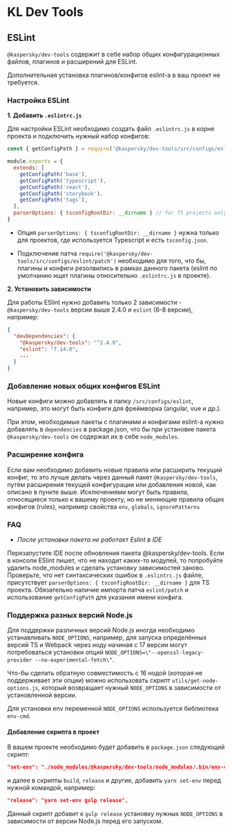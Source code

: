 # KL Dev Tools

## ESLint

`@kaspersky/dev-tools`  содержит в себе набор общих конфигурационных файлов, плагинов и расширений для ESLint.

Дополнительная установка плагинов/конфигов eslint-а в ваш проект не требуется.

### Настройка ESLint

**1. Добавить  `.eslintrc.js`**

Для настройки ESLint необходимо создать файл `.eslintrc.js` в корне проекта и подключить нужный набор конфигов:

```js
const { getConfigPath } = require('@kaspersky/dev-tools/src/configs/eslint/patch')

module.exports = {
  extends: [
    getConfigPath('base'),
    getConfigPath('typescript'),
    getConfigPath('react'),
    getConfigPath('storybook'),
    getConfigPath('tags'),
  ],
  parserOptions: { tsconfigRootDir: __dirname } // for TS projects only
}
```

* Опция `parserOptions: { tsconfigRootDir: __dirname }` нужна только для проектов, где используется Typescript и есть `tsconfig.json`.

* Подключение патча `require('@kaspersky/dev-tools/src/configs/eslint/patch')`  необходимо для того, что бы, плагины и конфиги резолвились в рамках данного пакета (eslint по умолчанию ищет плагины относительно `.eslintrc.js` в проекте).

**2. Установить зависимости**

Для работы ESlint нужно добавить только 2 зависимости - `@kaspersky/dev-tools` версии выше 2.4.0 и `eslint` (6-8 версии), например:

```json
{
  "devDependencies": {
    "@kaspersky/dev-tools": "^2.4.0",
    "eslint": "7.14.0",
    ...
  }
}
```

### Добавление новых общих конфигов ESLint

Новые конфиги можно добавлять в папку `/src/configs/eslint`, например, это могут быть конфиги для фреймворка (angular, vue и др.).

При этом, необходимые пакеты с плагинами и конфигами eslint-а нужно добавлять в `dependencies` в package.json, что бы при установке пакета `@kaspersky/dev-tools` он содержал их в себе `node_modules`.

### Расширение конфига

Если вам необходимо добавить новые правила или расширить текущий конфиг, то это лучше делать через данный пакет `@kaspersky/dev-tools`, путём расширения текущей конфигурации или добавления новой, как описано в пункте выше. Исключениями могут быть правила, относящиеся только к вашему проекту, но не меняющие правила общих конфигов (rules), например свойства `env`, `globals`, `ignorePatterns`

### FAQ

* *После установки пакета не работает Eslint в IDE*
  
Перезапустите IDE после обновления пакета @kaspersky/dev-tools. Если в консоли ESlint пишет, что не находит каких-то модулей, то попробуйте удалить node_modules и сделать установку зависимостей заново. Проверьте, что нет синтаксических ошибок в `.eslintrc.js` файле, присутствует `parserOptions: { tsconfigRootDir: __dirname }` для TS проекта. Обязательно наличие импорта патча `eslint/patch` и использование `getConfigPath` для указания имени конфига.

### Поддержка разных версий Node.js

Для поддержки различных версий Node.js иногда необходимо устанавливать `NODE_OPTIONS`, например, для запуска определённых версий TS и Webpack через ноду начиная с 17 версии могут потребоваться установки опций `NODE_OPTIONS=\"--openssl-legacy-provider --no-experimental-fetch\"`.

Что-бы сделать обратную совместимость с 16 нодой (которая не поддерживает эти опции) можно использовать скрипт `utils/get-node-options.js`, который возвращает нужный `NODE_OPTIONS` в зависимости от установленной версии.

Для установки env переменной `NODE_OPTIONS` используется библиотека `env-cmd`.

#### Добавление скрипта в проект

В вашем проекте необходимо будет добавить в `package.json` следующий скрипт:

```json
"set-env": "./node_modules/@kaspersky/dev-tools/node_modules/.bin/env-cmd -f ./node_modules/@kaspersky/dev-tools/src/utils/get-node-options.js"
```

и далее в скрипты `build`, `release` и другие, добавить `yarn set-env` перед нужной командой, например:

```json
"release": "yarn set-env gulp release",
```

Данный скрипт добавит к `gulp release` установку нужных `NODE_OPTIONS` в зависимости от версии Node.js перед его запуском.
